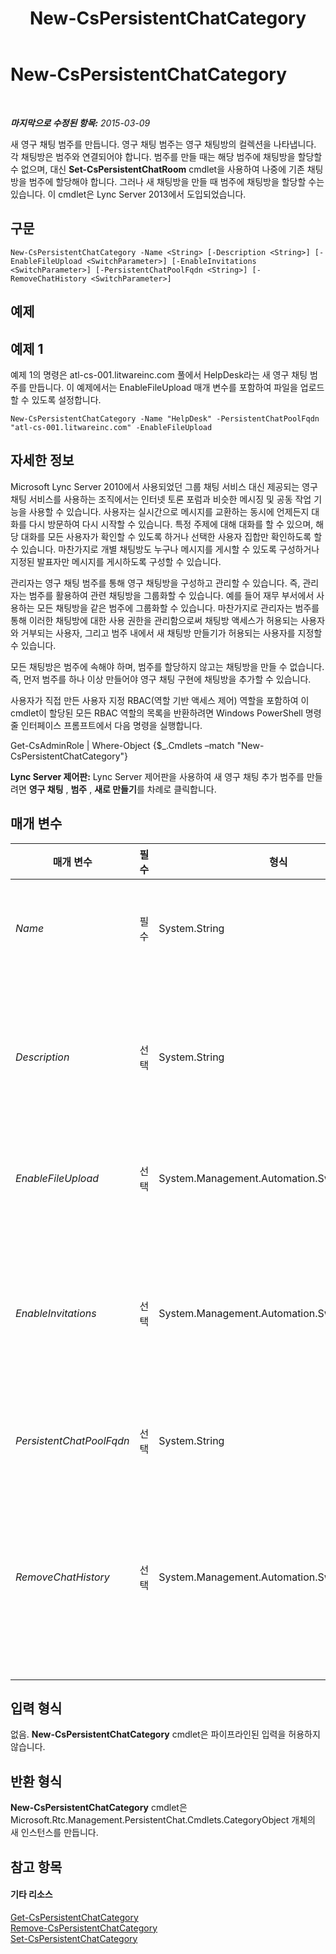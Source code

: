 ﻿---
title: New-CsPersistentChatCategory
TOCTitle: New-CsPersistentChatCategory
ms:assetid: 37a6f55d-0fec-480f-8d96-60c313a48c74
ms:mtpsurl: https://technet.microsoft.com/ko-kr/library/JJ204803(v=OCS.15)
ms:contentKeyID: 49303313
ms.date: 08/10/2015
mtps_version: v=OCS.15
ms.translationtype: HT
---

# New-CsPersistentChatCategory

 

_**마지막으로 수정된 항목:** 2015-03-09_

새 영구 채팅 범주를 만듭니다. 영구 채팅 범주는 영구 채팅방의 컬렉션을 나타냅니다. 각 채팅방은 범주와 연결되어야 합니다. 범주를 만들 때는 해당 범주에 채팅방을 할당할 수 없으며, 대신 **Set-CsPersistentChatRoom** cmdlet을 사용하여 나중에 기존 채팅방을 범주에 할당해야 합니다. 그러나 새 채팅방을 만들 때 범주에 채팅방을 할당할 수는 있습니다. 이 cmdlet은 Lync Server 2013에서 도입되었습니다.

## 구문

    New-CsPersistentChatCategory -Name <String> [-Description <String>] [-EnableFileUpload <SwitchParameter>] [-EnableInvitations <SwitchParameter>] [-PersistentChatPoolFqdn <String>] [-RemoveChatHistory <SwitchParameter>]

## 예제

## 예제 1

예제 1의 명령은 atl-cs-001.litwareinc.com 풀에서 HelpDesk라는 새 영구 채팅 범주를 만듭니다. 이 예제에서는 EnableFileUpload 매개 변수를 포함하여 파일을 업로드할 수 있도록 설정합니다.

    New-CsPersistentChatCategory -Name "HelpDesk" -PersistentChatPoolFqdn "atl-cs-001.litwareinc.com" -EnableFileUpload 

## 자세한 정보

Microsoft Lync Server 2010에서 사용되었던 그룹 채팅 서비스 대신 제공되는 영구 채팅 서비스를 사용하는 조직에서는 인터넷 토론 포럼과 비슷한 메시징 및 공동 작업 기능을 사용할 수 있습니다. 사용자는 실시간으로 메시지를 교환하는 동시에 언제든지 대화를 다시 방문하여 다시 시작할 수 있습니다. 특정 주제에 대해 대화를 할 수 있으며, 해당 대화를 모든 사용자가 확인할 수 있도록 하거나 선택한 사용자 집합만 확인하도록 할 수 있습니다. 마찬가지로 개별 채팅방도 누구나 메시지를 게시할 수 있도록 구성하거나 지정된 발표자만 메시지를 게시하도록 구성할 수 있습니다.

관리자는 영구 채팅 범주를 통해 영구 채팅방을 구성하고 관리할 수 있습니다. 즉, 관리자는 범주를 활용하여 관련 채팅방을 그룹화할 수 있습니다. 예를 들어 재무 부서에서 사용하는 모든 채팅방을 같은 범주에 그룹화할 수 있습니다. 마찬가지로 관리자는 범주를 통해 이러한 채팅방에 대한 사용 권한을 관리함으로써 채팅방 액세스가 허용되는 사용자와 거부되는 사용자, 그리고 범주 내에서 새 채팅방 만들기가 허용되는 사용자를 지정할 수 있습니다.

모든 채팅방은 범주에 속해야 하며, 범주를 할당하지 않고는 채팅방을 만들 수 없습니다. 즉, 먼저 범주를 하나 이상 만들어야 영구 채팅 구현에 채팅방을 추가할 수 있습니다.

사용자가 직접 만든 사용자 지정 RBAC(역할 기반 액세스 제어) 역할을 포함하여 이 cmdlet이 할당된 모든 RBAC 역할의 목록을 반환하려면 Windows PowerShell 명령줄 인터페이스 프롬프트에서 다음 명령을 실행합니다.

Get-CsAdminRole | Where-Object {$\_.Cmdlets –match "New-CsPersistentChatCategory"}

**Lync Server 제어판:** Lync Server 제어판을 사용하여 새 영구 채팅 추가 범주를 만들려면 **영구 채팅** , **범주** , **새로 만들기**를 차례로 클릭합니다.

## 매개 변수


<table>
<colgroup>
<col style="width: 25%" />
<col style="width: 25%" />
<col style="width: 25%" />
<col style="width: 25%" />
</colgroup>
<thead>
<tr class="header">
<th>매개 변수</th>
<th>필수</th>
<th>형식</th>
<th>설명</th>
</tr>
</thead>
<tbody>
<tr class="odd">
<td><p><em>Name</em></p></td>
<td><p>필수</p></td>
<td><p>System.String</p></td>
<td><p>영구 채팅 범주에 지정된 이름입니다. 이름은 각 영구 채팅 풀에서 고유해야 합니다.</p></td>
</tr>
<tr class="even">
<td><p><em>Description</em></p></td>
<td><p>선택</p></td>
<td><p>System.String</p></td>
<td><p>영구 채팅 범주에 추가로 포함되는 텍스트입니다. 예를 들어 Description을 통해 범주의 용도와 해당 범주 내에서 찾을 수 있는 채팅방의 유형을 설명할 수 있습니다.</p></td>
</tr>
<tr class="odd">
<td><p><em>EnableFileUpload</em></p></td>
<td><p>선택</p></td>
<td><p>System.Management.Automation.SwitchParameter</p></td>
<td><p>이 매개 변수가 있으면 해당 범주의 채팅방에 파일을 업로드할 수 있습니다.</p></td>
</tr>
<tr class="even">
<td><p><em>EnableInvitations</em></p></td>
<td><p>선택</p></td>
<td><p>System.Management.Automation.SwitchParameter</p></td>
<td><p>이 매개 변수를 포함하면 범주에 대해 초대가 사용하도록 설정됩니다. True로 설정하면 새 채팅방을 만들 때 AllowedMembers 목록의 사용자가 새 채팅방에 참가하라는 초대를 자동으로 받게 됩니다.</p></td>
</tr>
<tr class="odd">
<td><p><em>PersistentChatPoolFqdn</em></p></td>
<td><p>선택</p></td>
<td><p>System.String</p></td>
<td><p>범주를 만들 영구 채팅 풀의 정규화된 도메인 이름입니다.</p></td>
</tr>
<tr class="even">
<td><p><em>RemoveChatHistory</em></p></td>
<td><p>선택</p></td>
<td><p>System.Management.Automation.SwitchParameter</p></td>
<td><p>이 매개 변수를 포함하면 새 범주에 대해 채팅 기록 기능이 사용하지 않도록 설정됩니다. 일반적으로는 한 번 게시된 후 다시 참조하지 않는 공지 사항용으로 사용되는 채팅방에 대해서만 채팅 기록을 사용하지 않도록 설정합니다.</p></td>
</tr>
</tbody>
</table>


## 입력 형식

없음. **New-CsPersistentChatCategory** cmdlet은 파이프라인된 입력을 허용하지 않습니다.

## 반환 형식

**New-CsPersistentChatCategory** cmdlet은 Microsoft.Rtc.Management.PersistentChat.Cmdlets.CategoryObject 개체의 새 인스턴스를 만듭니다.

## 참고 항목

#### 기타 리소스

[Get-CsPersistentChatCategory](get-cspersistentchatcategory.md)  
[Remove-CsPersistentChatCategory](remove-cspersistentchatcategory.md)  
[Set-CsPersistentChatCategory](set-cspersistentchatcategory.md)

